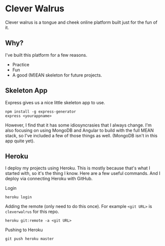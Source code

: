 # Clever Walrus
Clever walrus is a tongue and cheek online platform built just for the fun of it.

## Why?
I've built this platform for a few reasons.

 * Practice
 * Fun
 * A good (M)EAN skeleton for future projects.
 
## Skeleton App
Express gives us a nice little skeleton app to use.
 
```
npm install -g express-generator
express <yourappname>
```
 
However, I find that it has some idiosyncrasies that I always change. 
I'm also focusing on using MongoDB and Angular to build with the full MEAN stack, so I've included a few of those 
things as well.  (MongoDB isn't in this app quite yet).

## Heroku
I deploy my projects using Heroku.  This is mostly because that's what I started with, so it's the thing I know. Here
are a few useful commands.  And I deploy via connecting Heroku with GitHub.

Login
```
heroku login
```

Adding the remote (only need to do this once). For example `<git URL>` is `cleverwalrus` for this repo.
```
heroku git:remote -a <git URL>
```

Pushing to Heroku
```
git push heroku master
```